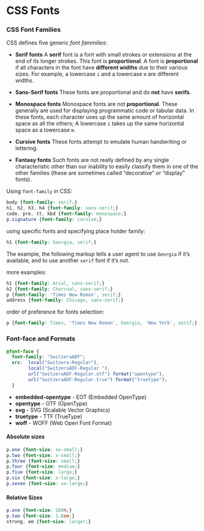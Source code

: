# CSS Fonts

### CSS Font Families

CSS defines five generic *font fammilies*:
+ **Serif fonts**
  A **serif** font is a font with small strokes or extensions at the end of its longer strokes. This font is **proportional**. A font is **proportional** if all characters in the font have **different widths** due to their various sizes. For example, a lowercase `i` and a lowercase `m` are different widths.

+ **Sans-Serif fonts**
  These fonts are proportional and do **not** have **serifs**.
  
+ **Monospace fonts** 
  Monospace fonts are not **proportional**. These generally are used for displaying programmatic code or tabular data. In these fonts, each character uses up the same amount of horizontal space as all the others; A lowercase `i` takes up the same horizontal space as a lowercase `m`.

+ **Cursive fonts**
These fonts attempt to emulate human handwriting or lettering.

+ **Fantasy fonts**
Such fonts are not really defined by any single characteristic other than our inability to easily classify them in one of the other families (these are sometimes called “decorative” or “display” fonts). 


Using `font-family` in CSS:

```css
body {font-family: serif;}
h1, h2, h3, h4 {font-family: sans-serif;}
code, pre, tt, kbd {font-family: monospace;}
p.signature {font-family: cursive;}
```

using specific fonts and specifying place holder family:


```css
h1 {font-family: Georgia, serif;}
```

The example, the following markup tells a user agent to use `Georgia` if it’s available, and to use another `serif` font if it’s not.

more examples:

```css
h1 {font-family: Arial, sans-serif;}
h2 {font-family: Charcoal, sans-serif;}
p {font-family: 'Times New Roman', serif;}
address {font-family: Chicago, sans-serif;}
```

order of preference for fonts selection:

```css
p {font-family: Times, 'Times New Roman', Georgia, 'New York', serif;}
```

### Font-face and Formats

```css
@font-face {    
  font-family: "SwitzeraADF";
  src:  local("Switzera-Regular"),
        local("SwitzeraADF-Regular "),
        url("SwitzeraADF-Regular.otf") format("opentype"),
        url("SwitzeraADF-Regular.true") format("truetype");
  }
```

+ **embedded-opentype** - EOT (Embedded OpenType)
+ **opentype** - OTF (OpenType)
+ **svg** - SVG (Scalable Vector Graphics)
+ **truetype** - TTF (TrueType)
+ **woff** - WOFF (Web Open Font Format)

#### Absolute sizes

```css
p.one {font-size: xx-small;}
p.two {font-size: x-small;}
p.three {font-size: small;}
p.four {font-size: medium;}
p.five {font-size: large;}
p.six {font-size: x-large;}
p.seven {font-size: xx-large;}
```

#### Relative Sizes


```css
p.one {font-size: 166%;}
p.two {font-size: 1.6em;}
strong, em {font-size: larger;}
```
